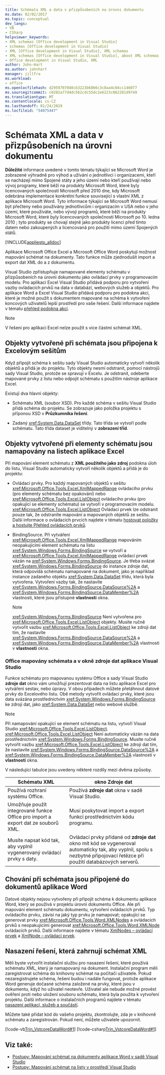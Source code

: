 ```yaml
---
title: Schémata XML a data v přizpůsobeních na úrovni dokumentu
ms.date: 02/02/2017
ms.topic: conceptual
dev_langs:
- VB
- CSharp
helpviewer_keywords:
- XML schemas [Office development in Visual Studio]
- schemas [Office development in Visual Studio]
- XML [Office development in Visual Studio], XML schemas
- XML schemas [Office development in Visual Studio], about XML schemas and data
- Office development in Visual Studio, XML
author: John-Hart
ms.author: johnhart
manager: jillfra
ms.workload:
- office
ms.openlocfilehash: d2959707048cb3223b6866c3c8aa4c04cc146077
ms.sourcegitcommit: c0202a77d4dc562cdc55dc2e6223c062281d9749
ms.translationtype: MT
ms.contentlocale: cs-CZ
ms.lasthandoff: 01/24/2019
ms.locfileid: "54875447"
---
```

# <a name="xml-schemas-and-data-in-document-level-customizations"></a>Schémata XML a data v přizpůsobeních na úrovni dokumentu
  **Důležité** informace uvedené v tomto tématu týkající se Microsoft Word je zobrazené výhradně pro výhod a užívání o jednotlivci i organizacemi, kteří se nacházejí mimo Spojené státy a jeho území nebo kteří používají nebo vývoj programy, které běží na produkty Microsoft Word, které byly licencovaných společností Microsoft před 2010 dne, kdy Microsoft odebrána implementace konkrétní funkce související s vlastní XML z aplikace Microsoft Word. Tyto informace týkající se Microsoft Word nemusí být přečteny nebo používány jednotlivcům i organizacím v USA nebo v jeho území, které používáte, nebo vývoji programů, které běží na produkty Microsoft Word, které byly licencovaných společností Microsoft po 10. ledna 2010 ; tyto produkty se chovají stejně jako produkty licenci před tímto datem nebo zakoupených a licencovaná pro použití mimo území Spojených států.

 [!INCLUDE[appliesto_alldoc](../vsto/includes/appliesto-alldoc-md.md)]

 Aplikace Microsoft Office Excel a Microsoft Office Word poskytují možnost mapování schémat na dokumenty. Tato funkce může zjednodušit import a export dat XML do a z dokumentu.

 Visual Studio zpřístupňuje namapované elementy schématu v přizpůsobeních na úrovni dokumentu jako ovládací prvky v programovacím modelu. Pro aplikaci Excel Visual Studio přidává podporu pro vytvoření vazby ovládacích prvků na data v databází, webových služeb a objektů. Pro aplikace Word a Excel Visual Studio přidává podporu pro podokna akcí, které je možné použít s dokumentem mapované na schéma k vytvoření koncových uživatelů lepší prostředí pro vaše řešení. Další informace najdete v tématu [přehled podokna akcí](../vsto/actions-pane-overview.md).

> [!NOTE]
>  V řešení pro aplikaci Excel nelze použít s více částmi schémat XML.

## <a name="objects-created-when-schemas-are-attached-to-excel-workbooks"></a>Objekty vytvořené při schémata jsou připojena k Excelovým sešitům
 Když připojit schéma k sešitu sady Visual Studio automaticky vytvoří několik objektů a přidá je do projektu. Tyto objekty nesmí odstranit, pomocí nástrojů sady Visual Studio, protože se spravují v Excelu. Je odstranit, odeberte mapované prvky z listu nebo odpojit schématu s použitím nástroje aplikace Excel.

 Existují dva hlavní objekty:

-   Schématu XML (soubor XSD). Pro každé schéma v sešitu Visual Studio přidá schéma do projektu. Se zobrazuje jako položka projektu s příponou XSD v **Průzkumníka řešení**.

-   Zadaný <xref:System.Data.DataSet> třídy. Tato třída se vytvoří podle schématu. Tato třída dataset je viditelný v **zobrazení tříd**.

## <a name="objects-created-when-schema-elements-are-mapped-to-excel-worksheets"></a>Objekty vytvořené při elementy schématu jsou namapovány na listech aplikace Excel
 Při mapování element schématu z **XML použitého jako zdroj** podokna úloh do listu, Visual Studio automaticky vytvoří několik objektů a přidá je do projektu:

-   Ovládací prvky. Pro každý mapovaných objektů v sešitu <xref:Microsoft.Office.Tools.Excel.XmlMappedRange> ovládacího prvku (pro elementy schématu bez opakování) nebo <xref:Microsoft.Office.Tools.Excel.ListObject> ovládacího prvku (pro opakující se elementy schématu) se vytvoří v programovacím modelu. <xref:Microsoft.Office.Tools.Excel.ListObject> Ovládací prvek lze odstranit pouze tak, že odstraníte mapování a mapovaných objektů ze sešitu. Další informace o ovládacích prvcích najdete v tématu [hostovat položky a hostujte Přehled ovládacích prvků](../vsto/host-items-and-host-controls-overview.md).

-   BindingSource. Při vytváření <xref:Microsoft.Office.Tools.Excel.XmlMappedRange> mapováním neopakujícími element schématu na listu <xref:System.Windows.Forms.BindingSource> se vytvoří a <xref:Microsoft.Office.Tools.Excel.XmlMappedRange> ovládací prvek vázán na <xref:System.Windows.Forms.BindingSource>. Je třeba svázat <xref:System.Windows.Forms.BindingSource> do instance zdroje dat, která odpovídá schématu namapované na dokument, jako je například instance zadaného objektu <xref:System.Data.DataSet> třídu, která byla vytvořena. Vytvoření vazby tak, že nastavíte <xref:System.Windows.Forms.BindingSource.DataSource%2A> a <xref:System.Windows.Forms.BindingSource.DataMember%2A> vlastnosti, které jsou přístupné **vlastnosti** okna.

    > [!NOTE]
    >  <xref:System.Windows.Forms.BindingSource> Není vytvořena pro <xref:Microsoft.Office.Tools.Excel.ListObject> objekty. Musíte ručně vytvořit vazbu <xref:Microsoft.Office.Tools.Excel.ListObject> ke zdroji dat tím, že nastavíte <xref:System.Windows.Forms.BindingSource.DataSource%2A> a <xref:System.Windows.Forms.BindingSource.DataMember%2A> vlastnosti v **vlastnosti** okna.

### <a name="office-mapped-schemas-and-the-visual-studio-data-sources-window"></a>Office mapovány schémata a v okně zdroje dat aplikace Visual Studio
 Funkce schématu pro mapovanou systému Office a sady Visual Studio **zdroje dat** okno vám umožňují prezentovat data na listu aplikace Excel pro vytváření sestav, nebo úpravy. V obou případech můžete přetáhnout datové prvky do Excelového listu. Obě metody vytvořit ovládací prvky, které jsou data svázána prostřednictvím <xref:System.Windows.Forms.BindingSource> ke zdroji dat, jako <xref:System.Data.DataSet> nebo webové službě.

> [!NOTE]
>  Při namapování opakující se element schématu na listu, vytvoří Visual Studio <xref:Microsoft.Office.Tools.Excel.ListObject>. <xref:Microsoft.Office.Tools.Excel.ListObject> Není automaticky vázán na data prostřednictvím <xref:System.Windows.Forms.BindingSource>. Musíte ručně vytvořit vazbu <xref:Microsoft.Office.Tools.Excel.ListObject> ke zdroji dat tím, že nastavíte <xref:System.Windows.Forms.BindingSource.DataSource%2A> a <xref:System.Windows.Forms.BindingSource.DataMember%2A> vlastnosti v **vlastnosti** okna.

 V následující tabulce jsou uvedeny některé rozdíly mezi dvěma způsoby.

|Schématu XML|okno Zdroje dat|
|----------------|-------------------------|
|Používá rozhraní systému Office.|Používá **zdroje dat** okna v sadě Visual Studio.|
|Umožňuje použít integrované funkce Office pro import a export dat ze souborů XML.|Musí poskytovat import a export funkcí prostřednictvím kódu programu.|
|Musíte napsat kód tak, aby vyplnil vygenerovaný ovládací prvky s daty.|Ovládací prvky přidané od **zdroje dat** okno mít kód se vygeneroval automaticky tak, aby vyplnil, spolu s nezbytné připojovací řetězce při použití databázových serverů.|

## <a name="behavior-when-schemas-are-attached-to-word-documents"></a>Chování při schémata jsou připojené do dokumentů aplikace Word
 Datové objekty nejsou vytvořeny při připojit schéma k dokumentu aplikace Word, který se používá v projektu úrovni dokumentu Office. Ale při mapování element schématu dokumentu, vytvoření ovládacích prvků. Typ ovládacího prvku, závisí na jaký typ prvku je namapovat; opakující se generovat prvky <xref:Microsoft.Office.Tools.Word.XMLNodes> a ovládacích prvků s neopakujícími generovat <xref:Microsoft.Office.Tools.Word.XMLNode> ovládacích prvků. Další informace najdete v tématu [XmlNodes – ovládací prvek](../vsto/xmlnodes-control.md) a [XmlNode – ovládací prvek](../vsto/xmlnode-control.md).

## <a name="deployment-of-solutions-that-include-xml-schemas"></a>Nasazení řešení, která zahrnují schémat XML
 Měli byste vytvořit instalační službu pro nasazení řešení, které používá schématu XML, který je namapovaný na dokument. Instalační program měli zaregistrovat schéma do knihovny schémat na počítači uživatele. Pokud nezaregistrujete schéma, řešení budou i nadále fungovat, protože aplikace Word generuje dočasné schéma založené na prvky, které jsou v dokumentu, když ho uživatel neotevře. Uživatel ale nebude možné provést ověření proti nebo uložení souboru schématu, která byla použita k vytvoření projektu. Další informace o instalačních programů najdete v tématu [nasazení aplikací, služeb a součástí](../deployment/deploying-applications-services-and-components.md).

 Můžete také přidat kód do vašeho projektu, zkontrolujte, zda je v knihovně schématu a zaregistrován. Pokud není, můžete uživatele upozornit.

 [!code-vb[Trin_VstcoreDataWord#1](../vsto/codesnippet/VisualBasic/Trin_VstcoreDataWordVB/ThisDocument.vb#1)]
 [!code-csharp[Trin_VstcoreDataWord#1](../vsto/codesnippet/CSharp/Trin_VstcoreDataWordCS/ThisDocument.cs#1)]

## <a name="see-also"></a>Viz také:

- [Postupy: Mapování schémat na dokumenty aplikace Word v sadě Visual Studio](../vsto/how-to-map-schemas-to-word-documents-inside-visual-studio.md)
- [Postupy: Mapování schémat na listy v prostředí Visual Studio](../vsto/how-to-map-schemas-to-worksheets-inside-visual-studio.md)
